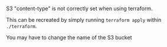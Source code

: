 S3 "content-type" is not correctly set when using terraform.

This can be recreated by simply running `terraform apply` within `./terraform`.

You may have to change the name of the S3 bucket 